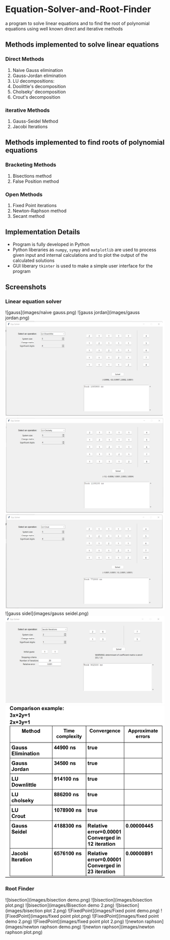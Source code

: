 # Equation-Solver-and-Root-Finder
a program to solve linear equations and to find the root of polynomial equations using well known direct and iterative methods 

## Methods implemented to solve linear equations
### Direct Methods 
1. Naive Gauss elimination
2. Gauss-Jordan elimination
3. LU decompositions:
  1. Doolittle's decomposition
  2. Cholseky' decomposition
  3. Crout's decomposition
### iterative Methods
1. Gauss-Seidel Method
2. Jacobi Iterations

## Methods implemented to find roots of polynomial equations
### Bracketing Methods
1. Bisections method
2. False Position method

### Open Methods
1. Fixed Point iterations
2. Newton-Raphson method
3. Secant method

## Implementation Details
* Program is fully developed in Python 
* Python liberaries as `numpy`, `sympy` and `matplotlib` are used to process given input and internal calculations and to plot the output of the calculated solutions
* GUI liberary `tkinter` is used to make a simple user interface for the program

## Screenshots
### Linear equation solver
![gauss](images/naive gauss.png)
![gauss jordan](images/gauss jordan.png)
![doolittle](images/doolittle.png)
![Cholsky](images/cholsky.png)
![crout](images/crout.png)
![gauss sidel](images/gauss seidel.png)
![jacobi](images/jacobi.png)
![results](images/results.png)
### Root Finder
![bisection](images/bisection demo.png)
![bisection](images/bisection plot.png)
![bisection](images/Bisection demo 2.png)
![bisection](images/bisection plot 2.png)
![FixedPoint](images/Fixed point demo.png)
![FixedPoint](images/fixed point plot.png)
![FixedPoint](images/fixed point demo 2.png)
![FixedPoint](images/fixed point plot 2.png)
![newton raphson](images/newton raphson demo.png)
![newton raphson](images/newton raphson plot.png)
